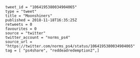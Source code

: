 ```
tweet_id = "1064195380034904065"
type = "tweet"
title = "Moonshiners"
published = 2018-11-18T16:35:25Z
retweets = 0
favourites = 0
source = "twitter"
twitter_account = "norms_ps4"
source_url = "https://twitter.com/norms_ps4/status/1064195380034904065"
tag = [ "ps4share", "reddeadredemption2",]
```

<p class='image'><img src='http://mnf.m17s.net/2018/11/18/DsTIDlWW0AAtv2J.jpg' alt=''></p>

